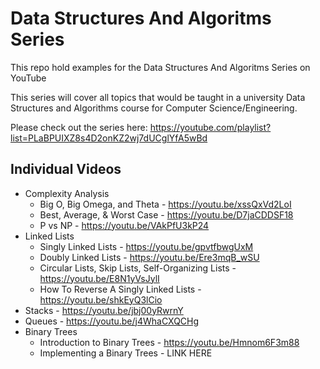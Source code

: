 # Data Structures And Algoritms Series

This repo hold examples for the Data Structures And Algoritms Series on YouTube

This series will cover all topics that would be taught in a university Data Structures and Algorithms course for Computer Science/Engineering. 

Please check out the series here: https://youtube.com/playlist?list=PLaBPUIXZ8s4D2onKZ2wj7dUCglYfA5wBd

## Individual Videos
* Complexity Analysis
    * Big O, Big Omega, and Theta - https://youtu.be/xssQxVd2LoI
    * Best, Average, & Worst Case - https://youtu.be/D7jaCDDSF18
    * P vs NP - https://youtu.be/VAkPfU3kP24
* Linked Lists
    * Singly Linked Lists - https://youtu.be/gpvtfbwgUxM
    * Doubly Linked Lists - https://youtu.be/Ere3mqB_wSU
    * Circular Lists, Skip Lists, Self-Organizing Lists - https://youtu.be/E8N1yVsJylI
    * How To Reverse A Singly Linked Lists - https://youtu.be/shkEyQ3lCio
* Stacks - https://youtu.be/jbj00yRwrnY
* Queues - https://youtu.be/j4WhaCXQCHg
* Binary Trees
    * Introduction to Binary Trees - https://youtu.be/Hmnom6F3m88
    * Implementing a Binary Trees - LINK HERE